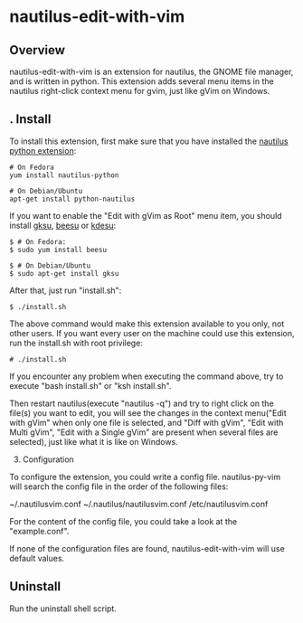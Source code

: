 # nautilus-edit-with-vim

## Overview

nautilus-edit-with-vim is an extension for nautilus, the GNOME file manager, and is
written in python. This extension adds several menu items in the nautilus
right-click context menu for gvim, just like gVim on Windows.

## . Install

To install this extension, first make sure that you have installed the
[nautilus python extension](http://projects.gnome.org/nautilus-python):

    # On Fedora
    yum install nautilus-python

    # On Debian/Ubuntu
    apt-get install python-nautilus

If you want to enable the "Edit with gVim as Root" menu item, you should
install [gksu](http://www.nongnu.org/gksu),
[beesu](http://honeybeenet.altervista.org/beesu) or
[kdesu](http://techbase.kde.org/Projects/kdesu):

    $ # On Fedora:
    $ sudo yum install beesu

    $ # On Debian/Ubuntu
    $ sudo apt-get install gksu

After that, just run "install.sh":

    $ ./install.sh

The above command would make this extension available to you only, not other
users. If you want every user on the machine could use this extension, run the
install.sh with root privilege:

    # ./install.sh

If you encounter any problem when executing the command above, try to execute
"bash install.sh" or "ksh install.sh".

Then restart nautilus(execute "nautilus -q") and try to right click on the
file(s) you want to edit, you will see the changes in the context menu("Edit
with gVim" when only one file is selected, and "Diff with gVim", "Edit with
Multi gVim", "Edit with a Single gVim" are present when several files are
selected), just like what it is like on Windows.

3. Configuration

To configure the extension, you could write a config file. nautilus-py-vim
will search the config file in the order of the following files:

~/.nautilusvim.conf
~/.nautilus/nautilusvim.conf
/etc/nautilusvim.conf

For the content of the config file, you could take a look at the
"example.conf".

If none of the configuration files are found, nautilus-edit-with-vim will use
default values.

## Uninstall

Run the uninstall shell script.

